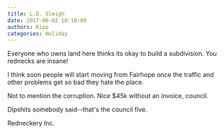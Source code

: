 ```yaml
---
title: L.D. Sleigh
date: 2017-06-02 10:10:09
authors: Ripp
categories: Holiday
---
```


 Everyone who owns land here thinks its okay to build a subdivision. You rednecks are insane! 

I think soon people will start moving from Fairhope once the traffic and other problems get so bad they hate the place.

Not to mention the corruption. Nice $45k without an invoice, council.

Dipshits somebody said--that's the council five.

Redneckery Inc.
